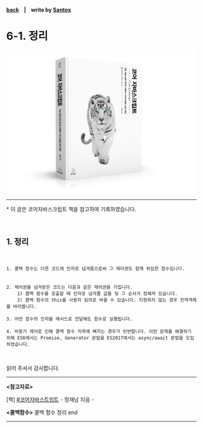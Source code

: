 <p>

#### [back](../../../README.md) &nbsp;&nbsp; | &nbsp;&nbsp; write by [Santos](https://github.com/SangchoKim)

</p>

# 6-1. 정리

<p align="center">
    <img src="../../../image/main.png">
</p>

---
<p> * 이 글은 코어자바스크립트 책을 참고하여 기록하였습니다. </p>
 
</br>

## 1. 정리

</br>

```
1. 콜백 함수는 다른 코드에 인자로 넘겨줌으로써 그 제어권도 함께 위임한 함수입니다. 


2. 제어권을 넘겨받은 코드는 다음과 같은 제어권을 가집니다. 
    1) 콜백 함수를 호출할 때 인자로 넘겨줄 값들 및 그 순서가 정해져 있습니다.
    2) 콜백 함수의 this를 사용자 임의로 바꿀 수 있습니다. 지정하지 않는 경우 전역객체를 바라봅니다.

3. 어떤 함수의 인자를 메서드로 전달해도 함수로 실행됩니다.

4. 비동기 제어로 인해 콜백 함수 지옥에 빠지는 경우가 빈번합니다. 이런 문제를 해결하기 위해 ES6에서는 Promise, Generator 문법을 ES2017에서는 async/await 문법을 도입하였습니다.
```

</br>

 <span>읽어 주셔서 감사합니다.</span>

---

<strong><참고자료></strong>
</br>

[책] [#코어자바스트립트][core-javascript] - 정재남 지음 -
</br>


<strong><콜백함수></strong> 콜백 함수 정리 end

---

[core-javascript]: https://www.aladin.co.kr/shop/wproduct.aspx?ISBN=K532636268&start=pnaver_02
[naver]: https://www.aladin.co.kr/shop/wproduct.aspx?ISBN=K532636268&start=pnaver_02